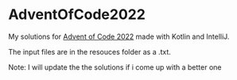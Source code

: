 # AdventOfCode2022
My solutions for [Advent of Code 2022](https://adventofcode.com/2022) made with Kotlin and IntelliJ.

The input files are in the resouces folder as a .txt.

Note: I will update the the solutions if i come up with a better one